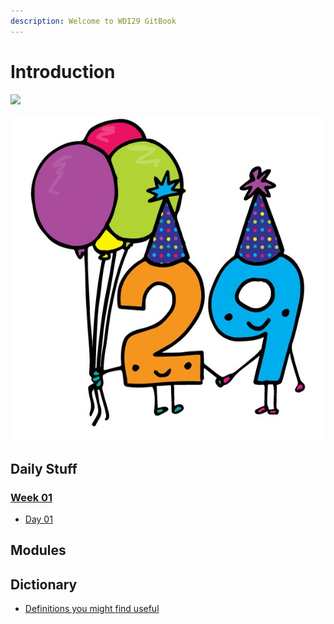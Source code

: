 ```yaml
---
description: Welcome to WDI29 GitBook
---
```


# Introduction

![](.gitbook/assets/miniongiphy.gif)

![](.gitbook/assets/29special.jpg)

## Daily Stuff

### [Week 01](daily-stuff/week-01/)

* [Day 01](daily-stuff/week-01/day-01.md)

## Modules

## Dictionary

* [Definitions​ you might find useful](dictionary/definitions.md)



